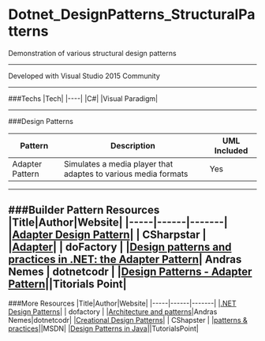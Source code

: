 # Dotnet_DesignPatterns_StructuralPatterns

Demonstration of various structural design patterns

---

Developed with Visual Studio 2015 Community

---

###Techs
|Tech|
|----|
|C#|
|Visual Paradigm|

---
###Design Patterns

|Pattern|Description|UML Included|
|-------|-----------|------------|
|Adapter Pattern| Simulates a media player that adaptes to various media formats | Yes |

---

###Builder Pattern Resources
|Title|Author|Website|
|-----|------|-------|
|[Adapter Design Pattern](http://www.csharpstar.com/structural-design-patterns/)| | CSharpstar |
|[Adapter](http://www.dofactory.com/net/adapter-design-pattern)| | doFactory |
|[Design patterns and practices in .NET: the Adapter Pattern](https://dotnetcodr.com/2013/04/25/design-patterns-and-practices-in-net-the-adapter-pattern/)| Andras Nemes | dotnetcodr |
|[Design Patterns - Adapter Pattern](https://www.tutorialspoint.com/design_pattern/adapter_pattern.htm)||Titorials Point|
---

###More Resources
|Title|Author|Website|
|-----|------|-------|
|[.NET Design Patterns](http://www.dofactory.com/net/design-patterns)| | dofactory |
|[Architecture and patterns](https://dotnetcodr.com/architecture-and-patterns/)|Andras Nemes|dotnetcodr|
|[Creational Design Patterns](http://www.csharpstar.com/creational-design-patterns/)| | CShapster |
|[patterns & practices](https://msdn.microsoft.com/en-us/library/ff921345.aspx)||MSDN|
|[Design Patterns in Java](https://www.tutorialspoint.com/design_pattern/index.htm)||TutorialsPoint|
